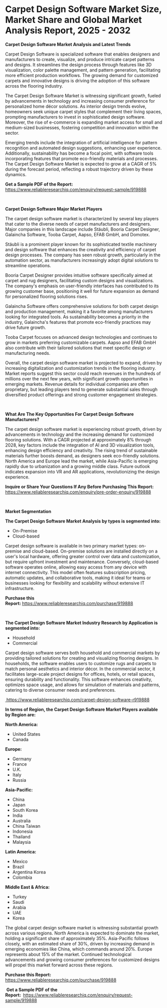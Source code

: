 <p><h1>Carpet Design Software Market Size, Market Share and Global Market Analysis Report, 2025 - 2032</h1></p><p><strong>Carpet Design Software Market Analysis and Latest Trends</strong></p>
<p><p>Carpet Design Software is specialized software that enables designers and manufacturers to create, visualize, and produce intricate carpet patterns and designs. It streamlines the design process through features like 3D visualization, color palette management, and pattern generation, facilitating more efficient production workflows. The growing demand for customized carpets and innovative designs is driving the adoption of this software across the flooring industry.</p><p>The Carpet Design Software Market is witnessing significant growth, fueled by advancements in technology and increasing consumer preference for personalized home décor solutions. As interior design trends evolve, homeowners seek unique carpet styles that complement their living spaces, prompting manufacturers to invest in sophisticated design software. Moreover, the rise of e-commerce is expanding market access for small and medium-sized businesses, fostering competition and innovation within the sector.</p><p>Emerging trends include the integration of artificial intelligence for pattern recognition and automated design suggestions, enhancing user experience. Additionally, sustainability has become a focal point, with software tools incorporating features that promote eco-friendly materials and processes. The Carpet Design Software Market is expected to grow at a CAGR of 5% during the forecast period, reflecting a robust trajectory driven by these dynamics.</p></p>
<p><strong>Get a Sample PDF of the Report:&nbsp;</strong> <a href="https://www.reliableresearchiq.com/enquiry/request-sample/919888?utm_campaign=2449&utm_medium=2&utm_source=Github&utm_content=ia&utm_term=17042025&utm_id=carpet-design-software">https://www.reliableresearchiq.com/enquiry/request-sample/919888</a></p>
<p>&nbsp;</p>
<p><strong>Carpet Design Software Major Market Players</strong></p>
<p><p>The carpet design software market is characterized by several key players that cater to the diverse needs of carpet manufacturers and designers. Major companies in this landscape include Stäubli, Booria Carpet Designer, Galaincha Software, Tooba Carpet, Aapso, EFAB GmbH, and Domotex.</p><p>Stäubli is a prominent player known for its sophisticated textile machinery and design software that enhances the creativity and efficiency of carpet design processes. The company has seen robust growth, particularly in the automation sector, as manufacturers increasingly adopt digital solutions to streamline operations.</p><p>Booria Carpet Designer provides intuitive software specifically aimed at carpet and rug designers, facilitating custom designs and visualizations. The company's emphasis on user-friendly interfaces has contributed to its growing customer base, positioning it well for future expansion as demand for personalized flooring solutions rises.</p><p>Galaincha Software offers comprehensive solutions for both carpet design and production management, making it a favorite among manufacturers looking for integrated tools. As sustainability becomes a priority in the industry, Galaincha's features that promote eco-friendly practices may drive future growth.</p><p>Tooba Carpet focuses on advanced design technologies and continues to grow in markets preferring customizable carpets. Aapso and EFAB GmbH also contribute with their tailored solutions that meet specific design or manufacturing needs.</p><p>Overall, the carpet design software market is projected to expand, driven by increasing digitalization and customization trends in the flooring industry. Market reports suggest this sector could reach revenues in the hundreds of millions over the next few years, with significant growth opportunities in emerging markets. Revenue details for individual companies are often proprietary, but leading players tend to generate substantial sales through diversified product offerings and strong customer engagement strategies.</p></p>
<p>&nbsp;</p>
<p><strong>What Are The Key Opportunities For Carpet Design Software Manufacturers?</strong></p>
<p><p>The carpet design software market is experiencing robust growth, driven by advancements in technology and the increasing demand for customized flooring solutions. With a CAGR projected at approximately 8% through 2028, key factors include the integration of AI and 3D visualization tools, enhancing design efficiency and creativity. The rising trend of sustainable materials further boosts demand, as designers seek eco-friendly solutions. North America and Europe lead the market, while Asia-Pacific is emerging rapidly due to urbanization and a growing middle class. Future outlook indicates expansion into VR and AR applications, revolutionizing the design experience.</p></p>
<p><strong>Inquire or Share Your Questions If Any Before Purchasing This Report:</strong> <a href="https://www.reliableresearchiq.com/enquiry/pre-order-enquiry/919888?utm_campaign=2449&utm_medium=2&utm_source=Github&utm_content=ia&utm_term=17042025&utm_id=carpet-design-software">https://www.reliableresearchiq.com/enquiry/pre-order-enquiry/919888</a></p>
<p>&nbsp;</p>
<p><strong>Market Segmentation</strong></p>
<p><strong>The Carpet Design Software Market Analysis by types is segmented into:</strong></p>
<p><ul><li>On-Premise</li><li>Cloud-based</li></ul></p>
<p><p>Carpet design software is available in two primary market types: on-premise and cloud-based. On-premise solutions are installed directly on a user's local hardware, offering greater control over data and customization, but require upfront investment and maintenance. Conversely, cloud-based software operates online, allowing easy access from any device with internet connectivity. This model often features subscription pricing, automatic updates, and collaborative tools, making it ideal for teams or businesses looking for flexibility and scalability without extensive IT infrastructure.</p></p>
<p><strong>Purchase this Report:&nbsp;</strong><a href="https://www.reliableresearchiq.com/purchase/919888?utm_campaign=2449&utm_medium=2&utm_source=Github&utm_content=ia&utm_term=17042025&utm_id=carpet-design-software">https://www.reliableresearchiq.com/purchase/919888</a></p>
<p>&nbsp;</p>
<p><strong>The Carpet Design Software Market Industry Research by Application is segmented into:</strong></p>
<p><ul><li>Household</li><li>Commercial</li></ul></p>
<p><p>Carpet design software serves both household and commercial markets by providing tailored solutions for creating and visualizing flooring designs. In households, the software enables users to customize rugs and carpets to match personal aesthetics and interior décor. In the commercial sector, it facilitates large-scale project designs for offices, hotels, or retail spaces, ensuring durability and functionality. This software enhances creativity, optimizes space usage, and allows for simulation of materials and patterns, catering to diverse consumer needs and preferences.</p></p>
<p><a href="https://www.reliableresearchiq.com/carpet-design-software-r919888?utm_campaign=2449&utm_medium=2&utm_source=Github&utm_content=ia&utm_term=17042025&utm_id=carpet-design-software">&nbsp;https://www.reliableresearchiq.com/carpet-design-software-r919888</a></p>
<p><strong>In terms of Region, the Carpet Design Software Market Players available by Region are:</strong></p>
<p>
    <p> <strong> North America: </strong>
        <ul>
            <li>United States</li>
            <li>Canada</li>
        </ul>
        </p> 
    <p> <strong> Europe: </strong>
        <ul>
            <li>Germany</li>
            <li>France</li>
            <li>U.K.</li>
            <li>Italy</li>
            <li>Russia</li>
        </ul>
        </p> 
    <p> <strong> Asia-Pacific: </strong>
        <ul>
            <li>China</li>
            <li>Japan</li>
            <li>South Korea</li>
            <li>India</li>
            <li>Australia</li>
            <li>China Taiwan</li>
            <li>Indonesia</li>
            <li>Thailand</li>
            <li>Malaysia</li>
        </ul>
        </p> 
    <p> <strong> Latin America: </strong>
        <ul>
            <li>Mexico</li>
            <li>Brazil</li>
            <li>Argentina Korea</li>
            <li>Colombia</li>
        </ul>
        </p> 
    <p> <strong> Middle East & Africa: </strong>
        <ul>
            <li>Turkey</li>
            <li>Saudi</li>
            <li>Arabia</li>
            <li>UAE</li>
            <li>Korea</li>
        </ul>
    </p>
    </p>
<p><p>The global carpet design software market is witnessing substantial growth across various regions. North America is expected to dominate the market, holding a significant share of approximately 35%. Asia-Pacific follows closely, with an estimated share of 30%, driven by increasing demand in emerging economies like China, which commands around 20%. Europe represents about 15% of the market. Continued technological advancements and growing consumer preferences for customized designs will propel this market forward across these regions.</p></p>
<p><strong>Purchase this Report: </strong><a href="https://www.reliableresearchiq.com/purchase/919888?utm_campaign=2449&utm_medium=2&utm_source=Github&utm_content=ia&utm_term=17042025&utm_id=carpet-design-software">https://www.reliableresearchiq.com/purchase/919888</a></p>
<p>&nbsp;<strong>Get a Sample PDF of the Report:&nbsp;&nbsp;</strong><a href="https://www.reliableresearchiq.com/enquiry/request-sample/919888?utm_campaign=2449&utm_medium=2&utm_source=Github&utm_content=ia&utm_term=17042025&utm_id=carpet-design-software">https://www.reliableresearchiq.com/enquiry/request-sample/919888</a></p>
<p><strong></strong></p>
<p><p></p><p></p><p></p></p>